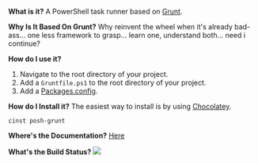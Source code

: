 **What is it?**
A PowerShell task runner based on [Grunt](http://gruntjs.com/).

**Why Is It Based On Grunt?**
Why reinvent the wheel when it's already bad-ass... one less framework to grasp... learn one, understand both... need i continue?

**How do I use it?**
  1. Navigate to the root directory of your project.
  2. Add a `Gruntfile.ps1` to the root directory of your project.
  3. Add a [Packages.config](https://github.com/chocolatey/chocolatey/wiki/CommandsInstall#packagesconfig---v09813).

**How do I Install it?**
The easiest way to install is by using [Chocolatey](https://chocolatey.org/packages/posh-grunt).
```
cinst posh-grunt
```

**Where's the Documentation?**
[Here](Documentation/Index.md)

**What's the Build Status?**
![](https://ci.appveyor.com/api/projects/status/l5hc8sswg3kgtvu5?svg=true)


